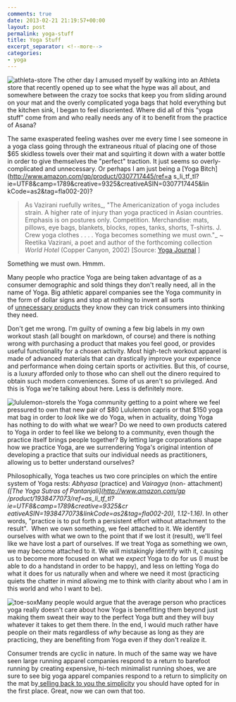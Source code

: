 ```yaml
---
comments: true
date: 2013-02-21 21:19:57+00:00
layout: post
permalink: yoga-stuff
title: Yoga Stuff
excerpt_separator: <!--more-->
categories:
- yoga
---
```


![athleta-store](http://corinaoffthemat.com/wp-content/uploads/2013/02/athleta-store-300x199.jpeg) The other day I amused myself by walking into an Athleta store that recently opened up to see what the hype was all about, and somewhere between the crazy toe socks that keep you from sliding around on your mat and the overly complicated yoga bags that hold everything but the kitchen sink, I began to feel disoriented. Where did all of this "yoga stuff" come from and who really needs any of it to benefit from the practice of Asana?

The same exasperated feeling washes over me every time I see someone
in a yoga class going through the extraneous ritual of placing one of
those $65 skidless towels over their mat and squirting it down with a
water bottle in order to give themselves the "perfect" traction. It
just seems so overly-complicated and unnecessary. Or perhaps I am just
being a [Yoga Bitch](http://www.amazon.com/gp/product/0307717445/ref=a
s_li_tf_tl?ie=UTF8&camp=1789&creative=9325&creativeASIN=0307717445&lin
kCode=as2&tag=fla002-20)?

>As Vazirani ruefully writes_, "The Americanization of yoga includes strain. A higher rate of injury than yoga practiced in Asian countries. Emphasis is on postures only. Competition. Merchandise: mats, pillows, eye bags, blankets, blocks, ropes, tanks, shorts, T-shirts. J. Crew yoga clothes . . . . Yoga becomes something we must own."_ ~ Reetika Vazirani, a poet and author of the forthcoming collection _World Hotel_ (Copper Canyon, 2002) [Source: [Yoga Journal](http://www.yogajournal.com/lifestyle/672) ]

Something we must own. Hmmm. 

Many people who practice Yoga are being taken advantage of as a
consumer demographic and sold things they don't really need, all in
the name of Yoga. Big athletic apparel companies see the Yoga
community in the form of dollar signs and stop at nothing to invent
all sorts of [unnecessary
products](http://www.youtube.com/watch?v=pQPzDcJ57GQ) they know they
can trick consumers into thinking they need.

Don't get me wrong. I'm guilty of owning a few big labels in my own workout stash (all bought on markdown, of course) and there is nothing wrong with purchasing a product that makes you feel good, or provides useful functionality for a chosen activity. Most high-tech workout apparel is made of advanced materials that can drastically improve your experience and performance when doing certain sports or activities. But this, of course, is a luxury afforded only to those who can shell out the dinero required to obtain such modern conveniences. Some of us aren't so privileged. And this is Yoga we're talking about here. Less is definitely more.

![lululemon-store](http://corinaoffthemat.com/wp-content/uploads/2013/02/lululemon-store-300x225.jpeg)Is the Yoga community getting to a point where we feel pressured to own that new pair of $80 Lululemon capris or that $150 yoga mat bag in order to _look_ like we do Yoga, when in actuality, doing Yoga has nothing to do with what we wear? Do we need to own products catered to Yoga in order to feel like we belong to a community, even though the practice itself brings people together? By letting large corporations shape how we practice Yoga, are we surrendering Yoga's original intention of developing a practice that suits our individual needs as practitioners, allowing us to better understand ourselves?

Philosophically, Yoga teaches us two core principles on which the
entire system of Yoga rests: _Abhyasa_ (practice) and _Vairagya_ (non-
attachment) _([The Yoga Sutras of Pantanjali](http://www.amazon.com/gp
/product/1938477073/ref=as_li_tf_tl?ie=UTF8&camp=1789&creative=9325&cr
eativeASIN=1938477073&linkCode=as2&tag=fla002-20), 1.12-1.16)_. In
other words, "practice is to put forth a persistent effort without
attachment to the result".  When we own something, we feel attached to
it. We identify ourselves with what we own to the point that if we
lost it (result), we'll feel like we have lost a part of ourselves. If
we treat Yoga as something we own, we may become attached to it. We
will mistakingly identify with it, causing us to become more focused
on what we _expect_ Yoga to do for us (I must be able to do a
handstand in order to be happy), and less on letting Yoga do what it
does for us naturally when and where we need it most (practicing
quiets the chatter in mind allowing me to think with clarity about who
I am in this world and who I want to be).

![toe-sox](http://corinaoffthemat.com/wp-content/uploads/2013/02/toe-sox-286x300.jpeg)Many people would argue that the average person who practices yoga really doesn't care about how Yoga is benefitting them beyond just making them sweat their way to the perfect Yoga butt and they will buy whatever it takes to get them there. In the end, I would much rather have people on their mats regardless of _why_ because as long as they are practicing, they are benefiting from Yoga even if they don't realize it.

Consumer trends are cyclic in nature. In much of the same way we have seen large running apparel companies respond to a return to barefoot running by creating expensive, hi-tech minimalist running shoes, we are sure to see big yoga apparel companies respond to a return to simplicity on the mat by[ selling back to you the simplicity](http://shop.lululemon.com/products/clothes-accessories/women-yoga-mats-and-props/The-Un-Mat-390353?cc=10302&skuId=3482978&catId=women-yoga-mats-and-props) you should have opted for in the first place. Great, now we can own that too.
